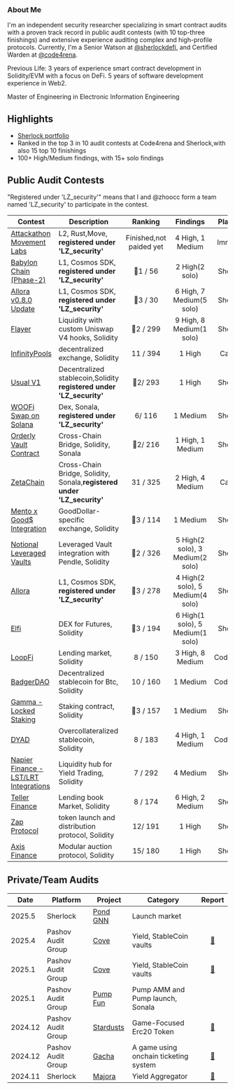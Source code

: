 
### About Me

I'm an independent security researcher specializing in smart contract audits with a proven track record in public audit contests (with 10 top-three finishings) and extensive experience auditing complex and high-profile protocols. Currently, I'm a Senior Watson at [@sherlockdefi](https://twitter.com/sherlockdefi), and Certified Warden at [@code4rena](https://twitter.com/code4rena).

Previous Life: 3 years of experience smart contract development in Solidity/EVM with a focus on DeFi. 5 years of software development experience in Web2.

Master of Engineering in Electronic Information Engineering


## Highlights

- [Sherlock portfolio](https://audits.sherlock.xyz/watson/LZ_security)
- Ranked in the top 3 in 10 audit contests at Code4rena and Sherlock,with also 15 top 10 finishings
- 100+ High/Medium findings, with 15+ solo findings

## Public Audit Contests
​"Registered under 'LZ_security'"​​ means that I and @zhoocc form a team named ​​'LZ_security'​​ to participate in the contest.


| Contest                              | Description                                                  | &nbsp;&nbsp;Ranking&nbsp;&nbsp; | Findings| Platform  | Date |
| ------------------------------------ | ------------------------------------------------------------ | :-----------------------------------------: | :-------:| :-------: | :--: |
| [Attackathon Movement Labs](https://immunefi.com/audit-competition/movement-labs-attackathon/information/?utm_source=explore_results)                         | L2, Rust,Move,  **registered under 'LZ_security'**  |             Finished,not paided yet                 | 4 High, 1 Medium | Immunefi   | 2025.03 |
| [Babylon Chain (Phase-2)](https://audits.sherlock.xyz/contests/677/leaderboard)                         | L1, Cosmos SDK, **registered under 'LZ_security'**  |                  🥇1  / 56                 | 2 High(2 solo) | Sherlock   | 2025.02 |
| [Allora v0.8.0 Update](https://audits.sherlock.xyz/contests/728/leaderboard)                         | L1, Cosmos SDK, **registered under 'LZ_security'**  |                  🥉3  / 30                 | 6 High, 7 Medium(5 solo) | Sherlock   | 2025.01 |
| [Flayer](https://audits.sherlock.xyz/contests/468?filter=questions)                         | Liquidity  with custom Uniswap V4 hooks, Solidity |                  🥈2  / 299                 | 9 High, 8 Medium(1 solo)  | Sherlock  | 2024.10 |
| [InfinityPools](https://cantina.xyz/competitions/5617fffa-4b67-42a7-a9f5-dad93627faa3/leaderboard)                         | decentralized exchange, Solidity |                  11  / 394                | 1 High | Cantina  | 2024.10 |
| [Usual V1](https://audits.sherlock.xyz/contests/575?filter=questions)                                | Decentralized stablecoin,Solidity **registered under 'LZ_security'** |                  🥈2/ 293            | 1 High      | Sherlock  | 2024.10 |
| [WOOFi Swap on Solana](https://audits.sherlock.xyz/contests/535/leaderboard)                                |Dex, Sonala, **registered under 'LZ_security'**|                  6/ 116          |  1 Medium          | Sherlock  | 2024.09 |
| [Orderly Vault Contract](https://audits.sherlock.xyz/contests/524?filter=questions)                                | Cross-Chain Bridge, Solidity, Sonala |                  🥈2/ 216          | 1 High, 1 Medium          | Sherlock  | 2024.09 |
| [ZetaChain](https://cantina.xyz/competitions/80a33cf0-ad69-4163-a269-d27756aacb5e)                         | Cross-Chain Bridge, Solidity, Sonala,**registered under 'LZ_security'** |                  31 / 325                | 2 High, 4 Medium  | Cantina  | 2024.08 |
| [Mento x Good$ Integration](https://audits.sherlock.xyz/contests/598?filter=questions)                         | GoodDollar-specific exchange, Solidity |                  🥉3 / 114                | 1 Medium    | Sherlock  | 2024.08 |
| [Notional Leveraged Vaults](https://audits.sherlock.xyz/contests/446?filter=questions)                         | Leveraged Vault integration with Pendle, Solidity |                  🥈2 / 326             | 5 High(2 solo), 3 Medium(2 solo)       | Sherlock  | 2024.07 |
| [Allora](https://audits.sherlock.xyz/contests/454?filter=questions)      | L1, Cosmos SDK, **registered under 'LZ_security'** |                  🥉3 / 278                | 4 High(2 solo), 5 Medium(4 solo)    | Sherlock  | 2024.06 |
| [Elfi](https://audits.sherlock.xyz/contests/329?filter=questions)                         | DEX for Futures, Solidity |                  🥉3 / 194             | 6 High(1 solo), 5 Medium(1 solo)       | Sherlock  | 2024.05 |
| [LoopFi](https://code4rena.com/audits/2024-07-loopfi)                         | Lending market, Solidity  |                  8 / 150                 | 3 High, 8 Medium  | Code4rena  | 2024.07 |
| [BadgerDAO](https://code4rena.com/audits/2024-06-ebtc-zap-router)                         | Decentralized stablecoin for Btc, Solidity  |                  10 / 160                 | 1 Medium  | Code4rena  | 2024.06 |
| [Gamma - Locked Staking](https://audits.sherlock.xyz/contests/330?filter=questions)                                 | Staking contract, Solidity  |                  🥉3 / 157                 | 1 Medium | Sherlock  | 2024.05 |
| [DYAD](https://code4rena.com/audits/2024-04-dyad)                                | Overcollateralized stablecoin, Solidity |                  8 / 183                 | 4 High, 1 Medium  | Code4rena  | 2024.04 |
| [Napier Finance - LST/LRT Integrations](https://audits.sherlock.xyz/contests/369?filter=questions)                                 | Liquidity hub for Yield Trading, Solidity   |                  7 / 292                 | 4 Medium   | Sherlock  | 2024.05 |
| [Teller Finance](https://audits.sherlock.xyz/contests/295/leaderboard?filter=questions)                       | Lending book Market, Solidity  |                  8 / 174                  | 6 High, 2 Medium  | Sherlock  | 2024.04 |
| [Zap Protocol](https://audits.sherlock.xyz/contests/243?filter=questions)                                  |  token launch and distribution protocol, Solidity  |                  12/ 191                 | 1 High    | Sherlock  | 2024.03 |
| [Axis Finance](https://audits.sherlock.xyz/contests/206?filter=questions)                                | Modular auction protocol, Solidity  |                  15/ 180                  | 1 High  | Sherlock  | 2024.03 |


## Private/Team Audits


| Date    | Platform 	 | Project                              | Category                                         	           | Report   	|
| ------- | ---------	 | ------------------------------------ | ----------------------------------				 		   | :--:	  	|
| 2025.5  | Sherlock	 | [Pond GNN]()		              | Launch market											 | 			  |
| 2025.4  | Pashov Audit Group	 | [Cove](https://www.cove.finance/)		              | Yield, StableCoin vaults												 | 		[📑](https://github.com/Storm-Labs-Inc/cove-audits/blob/master/2025-04-19%5FPashov%5FCove.pdf)  |
| 2025.1  | Pashov Audit Group	 | [Cove](https://www.cove.finance/)		              | Yield, StableCoin vaults												 | 		[📑](https://github.com/Storm-Labs-Inc/cove-audits/blob/master/2025-01-16%5FPashov%5FCove.pdf)	  |
| 2025.1  | Pashov Audit Group   | [Pump Fun](https://pump.fun/)                          | Pump AMM and Pump launch, Sonala													 | 			  |
| 2024.12 | Pashov Audit Group	 | [Stardusts](https://www.stardust.gg/)		                      | Game-Focused Erc20 Token				| 	[📑](https://github.com/pashov/audits/blob/master/team/pdf/Stardusts-security-review_2024-12-19.pdf)	  |
| 2024.12 | Pashov Audit Group 	 | [Gacha]()                 	      | A game  using  onchain ticketing system			 							 |		[📑](https://github.com/pashov/audits/blob/master/team/pdf/Gacha-security-review_2025-01-27.pdf)	  |
| 2024.11 | Sherlock 	 | [Majora](https://majora.finance/)                         | Yield Aggregator											 | [📑](https://majora.finance/security/sherlock-report.pdf)	|
